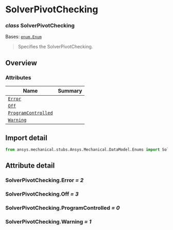 <a id="solverpivotchecking"></a>

# SolverPivotChecking

<a id="SolverPivotChecking"></a>

### *class* SolverPivotChecking

Bases: [`enum.Enum`](https://docs.python.org/3/library/enum.html#enum.Enum)

> Specifies the SolverPivotChecking.

> <!-- !! processed by numpydoc !! -->

<a id="overview"></a>

## Overview

### Attributes

| Name | Summary |
|---------------------------------------------------------------|----|
| [`Error`](#SolverPivotChecking.Error)                         |    |
| [`Off`](#SolverPivotChecking.Off)                             |    |
| [`ProgramControlled`](#SolverPivotChecking.ProgramControlled) |    |
| [`Warning`](#SolverPivotChecking.Warning)                     |    |

<a id="import-detail"></a>

## Import detail

```python
from ansys.mechanical.stubs.Ansys.Mechanical.DataModel.Enums import SolverPivotChecking
```

<a id="attribute-detail"></a>

## Attribute detail

<a id="SolverPivotChecking.Error"></a>

### SolverPivotChecking.Error *= 2*

<a id="SolverPivotChecking.Off"></a>

### SolverPivotChecking.Off *= 3*

<a id="SolverPivotChecking.ProgramControlled"></a>

### SolverPivotChecking.ProgramControlled *= 0*

<a id="SolverPivotChecking.Warning"></a>

### SolverPivotChecking.Warning *= 1*
